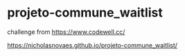 # projeto-commune_waitlist

challenge from https://www.codewell.cc/

https://nicholasnovaes.github.io/projeto-commune_waitlist/
